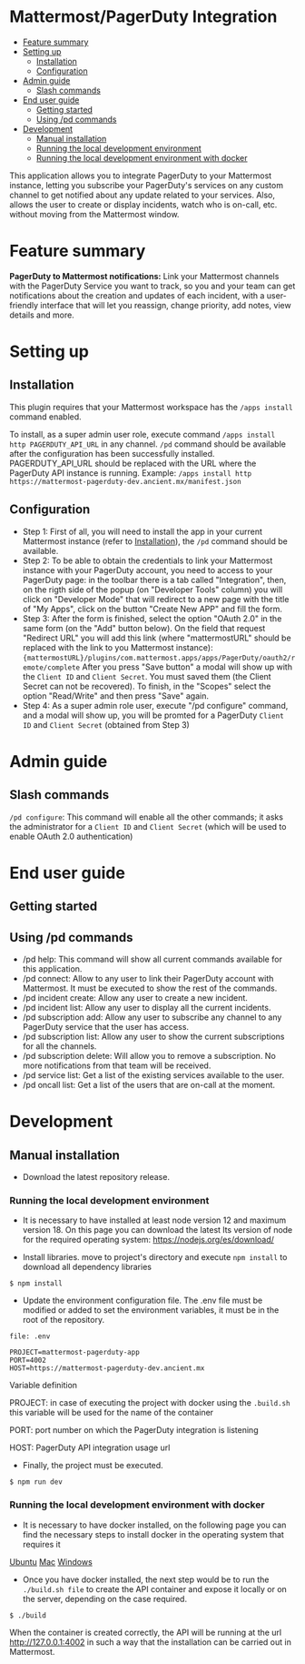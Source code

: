 # Mattermost/PagerDuty Integration

* [Feature summary](#feature-summary)
* [Setting up](#setting-up)
    * [Installation](#installation)
    * [Configuration](#configuration)
* [Admin guide](#admin-guide)
    * [Slash commands](#slash-commands)
* [End user guide](#end-user-guide)
    * [Getting started](#getting-started)
    * [Using /pd commands](#using-pd-commands)
* [Development](#development)
    * [Manual installation](#manual-installation)
    * [Running the local development environment](#running-the-local-development-environment)
    * [Running the local development environment with docker](#running-the-local-development-environment-with-docker)

This application allows you to integrate PagerDuty to your Mattermost instance, letting you subscribe your PagerDuty's services on any custom channel to get notified about any update related to your services. Also, allows the user to create or display incidents, watch who is on-call, etc. without moving from the Mattermost window.

# Feature summary

**PagerDuty to Mattermost notifications:** Link your Mattermost channels with the PagerDuty Service you want to track, so you and your team can get notifications about the creation and updates of each incident, with a user-friendly interface that will let you reassign, change priority, add notes, view details and more.

# Setting up

## Installation

This plugin requires that your Mattermost workspace has the ``/apps install`` command enabled.

To install, as a super admin user role, execute command ``/apps install http PAGERDUTY_API_URL`` in any channel. ``/pd`` command should be available after the configuration has been successfully installed. PAGERDUTY_API_URL should be replaced with the URL where the PagerDuty API instance is running. Example: ``/apps install http https://mattermost-pagerduty-dev.ancient.mx/manifest.json``

## Configuration

* Step 1: First of all, you will need to install the app in your current Mattermost instance (refer to [Installation](#installation)), the ``/pd`` command should be available.
* Step 2: To be able to obtain the credentials to link your Mattermost instance with your PagerDuty account, you need to access to your PagerDuty page: in the toolbar there is a tab called "Integration", then, on the rigth side of the popup (on "Developer Tools" column) you will click on "Developer Mode" that will redirect to a new page with the title of "My Apps", click on the button "Create New APP" and fill the form. 
* Step 3: After the form is finished, select the option "OAuth 2.0" in the same form (on the "Add" button below). On the field that request "Redirect URL" you will add this link (where "mattermostURL" should be replaced with the link to you Mattermost instance):
``{mattermostURL}/plugins/com.mattermost.apps/apps/PagerDuty/oauth2/remote/complete``
After you press "Save button" a modal will show up with the ``Client ID`` and ``Client Secret``. You must saved them (the Client Secret can not be recovered). To finish, in the "Scopes" select the option "Read/Write" and then press "Save" again.
* Step 4: As a super admin role user, execute "/pd configure" command, and a modal will show up, you will be promted for a PagerDuty ``Client ID`` and ``Client Secret`` (obtained from Step 3)

# Admin guide

## Slash commands

``/pd configure``: This command will enable all the other commands; it asks the administrator for a ``Client ID`` and ``Client Secret`` (which will be used to enable OAuth 2.0 authentication)

# End user guide

## Getting started

## Using /pd commands
- /pd help: This command will show all current commands available for this application.
- /pd connect: Allow to any user to link their PagerDuty account with Mattermost. It must be executed to show the rest of the commands.
- /pd incident create: Allow any user to create a new incident.
- /pd incident list: Allow any user to display all the current incidents.
- /pd subscription add: Allow any user to subscribe any channel to any PagerDuty service that the user has access.
- /pd subscription list: Allow any user to show the current subscriptions for all the channels.
- /pd subscription delete: Will allow you to remove a subscription. No more notifications from that team will be received.
- /pd service list: Get a list of the existing services available to the user.
- /pd oncall list: Get a list of the users that are on-call at the moment.

# Development

## Manual installation

*  Download the latest repository release.

### Running the local development environment

* It is necessary to have installed at least node version 12 and maximum version 18.
  On this page you can download the latest lts version of node for the required operating system: https://nodejs.org/es/download/

*  Install libraries. move to project's directory and execute ``npm install`` to download all dependency libraries

```
$ npm install
```

*  Update the environment configuration file. The .env file must be modified or added to set the environment variables, it must be in the root of the repository.

```
file: .env

PROJECT=mattermost-pagerduty-app
PORT=4002
HOST=https://mattermost-pagerduty-dev.ancient.mx
```

Variable definition

PROJECT: in case of executing the project with docker using the ``.build.sh`` this variable will be used for the name of the container

PORT: port number on which the PagerDuty integration is listening

HOST: PagerDuty API integration usage url

* Finally, the project must be executed.

```
$ npm run dev
```

### Running the local development environment with docker

* It is necessary to have docker installed, on the following page you can find the necessary steps to install docker in the operating system that requires it

[Ubuntu](https://docs.docker.com/engine/install/ubuntu/)
[Mac](https://docs.docker.com/desktop/mac/install/)
[Windows](https://docs.docker.com/desktop/windows/install/)

* Once you have docker installed, the next step would be to run the ``./build.sh file`` to create the API container and expose it locally or on the server, depending on the case required.

```
$ ./build
```

When the container is created correctly, the API will be running at the url http://127.0.0.1:4002
in such a way that the installation can be carried out in Mattermost.
